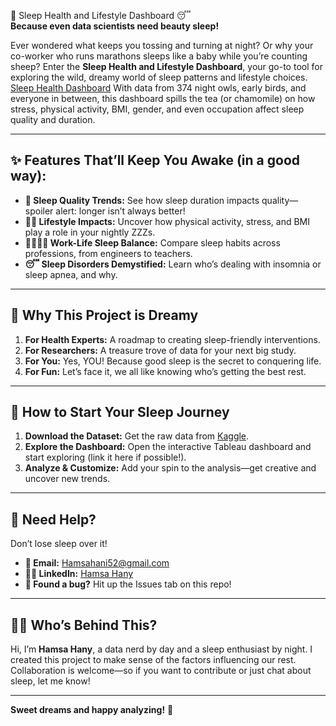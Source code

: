 🌙 Sleep Health and Lifestyle Dashboard 😴  
**Because even data scientists need beauty sleep!**

Ever wondered what keeps you tossing and turning at night? Or why your co-worker who runs marathons sleeps like a baby while you’re counting sheep? Enter the **Sleep Health and Lifestyle Dashboard**, your go-to tool for exploring the wild, dreamy world of sleep patterns and lifestyle choices.  
[Sleep Health Dashboard](./sleep_health_dashboard.png)
With data from 374 night owls, early birds, and everyone in between, this dashboard spills the tea (or chamomile) on how stress, physical activity, BMI, gender, and even occupation affect sleep quality and duration.  

---

## ✨ Features That’ll Keep You Awake (in a good way):  
- **🌟 Sleep Quality Trends:** See how sleep duration impacts quality—spoiler alert: longer isn’t always better!  
- **🏋️‍♂️ Lifestyle Impacts:** Uncover how physical activity, stress, and BMI play a role in your nightly ZZZs.  
- **👩‍💻👨‍🔬 Work-Life Sleep Balance:** Compare sleep habits across professions, from engineers to teachers.  
- **😴 Sleep Disorders Demystified:** Learn who’s dealing with insomnia or sleep apnea, and why.  

---

## 🤔 Why This Project is Dreamy  
1. **For Health Experts:** A roadmap to creating sleep-friendly interventions.  
2. **For Researchers:** A treasure trove of data for your next big study.  
3. **For You:** Yes, YOU! Because good sleep is the secret to conquering life.  
4. **For Fun:** Let’s face it, we all like knowing who’s getting the best rest.  

---

## 🚀 How to Start Your Sleep Journey  
1. **Download the Dataset:** Get the raw data from [Kaggle](https://www.kaggle.com/datasets/uom190346a/sleep-health-and-lifestyle-dataset).  
2. **Explore the Dashboard:** Open the interactive Tableau dashboard and start exploring (link it here if possible!).  
3. **Analyze & Customize:** Add your spin to the analysis—get creative and uncover new trends.  

---

## 🙋 Need Help?  
Don’t lose sleep over it!  
- **📧 Email:** [Hamsahani52@gmail.com](mailto:Hamsahani52@gmail.com)  
- **👩‍💼 LinkedIn:** [Hamsa Hany](https://www.linkedin.com/in/hamsa-hany-881882213/)  
- **🐛 Found a bug?** Hit up the Issues tab on this repo!  

---

## 👩‍🔧 Who’s Behind This?  
Hi, I’m **Hamsa Hany**, a data nerd by day and a sleep enthusiast by night. I created this project to make sense of the factors influencing our rest. Collaboration is welcome—so if you want to contribute or just chat about sleep, let me know!  

---
**Sweet dreams and happy analyzing!** 🌟  
